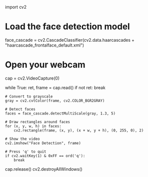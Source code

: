 import cv2

# Load the face detection model
face_cascade = cv2.CascadeClassifier(cv2.data.haarcascades + "haarcascade_frontalface_default.xml")

# Open your webcam
cap = cv2.VideoCapture(0)

while True:
    ret, frame = cap.read()
    if not ret:
        break

    # Convert to grayscale
    gray = cv2.cvtColor(frame, cv2.COLOR_BGR2GRAY)

    # Detect faces
    faces = face_cascade.detectMultiScale(gray, 1.3, 5)

    # Draw rectangles around faces
    for (x, y, w, h) in faces:
        cv2.rectangle(frame, (x, y), (x + w, y + h), (0, 255, 0), 2)

    # Show the video
    cv2.imshow("Face Detection", frame)

    # Press 'q' to quit
    if cv2.waitKey(1) & 0xFF == ord('q'):
        break

cap.release()
cv2.destroyAllWindows()
